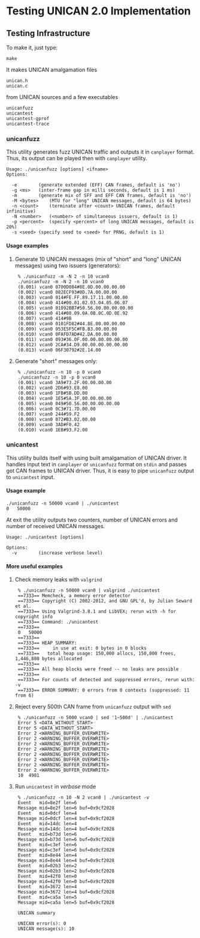 # Testing UNICAN 2.0 Implementation #

## Testing Infrastructure

To make it, just type:

	make

It makes UNICAN amalgamation files

	unican.h
	unican.c

from UNICAN sources and a few executables

	unicanfuzz
	unicantest
	unicantest-gprof
	unicantest-trace

### unicanfuzz

This utility generates fuzz UNICAN traffic and outputs it in `canplayer`
format. Thus, its output can be played then with `canplayer` utility.

	Usage: ./unicanfuzz [options] <ifname>
	Options:

	  -e		(generate extended (EFF) CAN frames, default is 'no')
	  -g <ms>	(inter-frame gap in milli seconds, default is 1 ms)
	  -m		(generate mix of SFF and EFF CAN frames, default is 'no')
	  -M <bytes>	(MTU for "long" UNICAN messages, default is 64 bytes)
	  -n <count>	(terminate after <count> UNICAN frames, default infinitive)
	  -N <number>	(<number> of simultaneous issuers, default is 1)
	  -p <percent>	(specify <percent> of long UNICAN messages, default is 20%)
	  -s <seed>	(specify seed to <seed> for PRNG, default is 1)


#### Usage examples

1. Generate 10 UNICAN messages (mix of "short" and "long" UNICAN messages)
   using two issuers (generators):

		% ./unicanfuzz -m -N 2 -n 10 vcan0
		./unicanfuzz -m -N 2 -n 10 vcan0
		(0.001) vcan0 0700D084#8E.0D.00.00.00.00
		(0.002) vcan0 082ECF93#0D.7A.00.00.00
		(0.003) vcan0 014#FE.FF.89.17.11.00.00.00
		(0.004) vcan0 414#00.01.02.03.04.05.06.07
		(0.005) vcan0 01092BB7#50.56.00.00.00.00.00
		(0.006) vcan0 414#08.09.0A.0B.0C.0D.0E.92
		(0.007) vcan0 414#9B
		(0.008) vcan0 0101FD82#44.8E.00.00.00.00
		(0.009) vcan0 053E5F5C#FB.B3.00.00.00
		(0.010) vcan0 0FAFD7AD#42.DA.00.00.00
		(0.011) vcan0 093#36.0F.00.00.00.00.00.00
		(0.012) vcan0 2CA#34.D9.00.00.00.00.00.00
		(0.013) vcan0 06F30792#2E.14.00

2. Generate "short" messages only:

		% ./unicanfuzz -n 10 -p 0 vcan0
		./unicanfuzz -n 10 -p 0 vcan0
		(0.001) vcan0 3A9#73.2F.00.00.00.00
		(0.002) vcan0 2D6#93.E8.00
		(0.003) vcan0 1FB#5B.DD.00
		(0.004) vcan0 1E5#5A.3F.00.00.00.00
		(0.005) vcan0 049#50.56.00.00.00.00.00
		(0.006) vcan0 0C3#71.7D.00.00
		(0.007) vcan0 244#59.F2
		(0.008) vcan0 072#B3.02.00.00
		(0.009) vcan0 3AD#F0.42
		(0.010) vcan0 1EB#93.F2.00

### unicantest

This utility builds itself with using built amalgamation of UNICAN driver. It
handles input text in `canplayer` or `unicanfuzz` format on `stdin` and passes
got CAN frames to UNICAN driver. Thus, it is easy to pipe `unicanfuzz` output
to `unicantest` input.

#### Usage example

	./unicanfuzz -n 50000 vcan0 | ./unicantest
	0	50000

At exit the utility outputs two counters, number of UNICAN errors and number of
received UNICAN messages.

	Usage: ./unicantest [options]

	Options:
	  -v		(increase verbose level)


#### More useful examples

1. Check memory leaks with `valgrind`

		% ./unicanfuzz -n 50000 vcan0 | valgrind ./unicantest
		==7333== Memcheck, a memory error detector
		==7333== Copyright (C) 2002-2012, and GNU GPL'd, by Julian Seward et al.
		==7333== Using Valgrind-3.8.1 and LibVEX; rerun with -h for copyright info
		==7333== Command: ./unicantest
		==7333==
		0	50000
		==7333==
		==7333== HEAP SUMMARY:
		==7333==     in use at exit: 0 bytes in 0 blocks
		==7333==   total heap usage: 150,000 allocs, 150,000 frees, 1,446,880 bytes allocated
		==7333==
		==7333== All heap blocks were freed -- no leaks are possible
		==7333==
		==7333== For counts of detected and suppressed errors, rerun with: -v
		==7333== ERROR SUMMARY: 0 errors from 0 contexts (suppressed: 11 from 6)

2. Reject every 500th CAN frame from `unicanfuzz` output with `sed`

		% ./unicanfuzz -n 5000 vcan0 | sed '1~500d' | ./unicantest
		Error 5 <DATA_WITHOUT_START>
		Error 5 <DATA_WITHOUT_START>
		Error 2 <WARNING_BUFFER_OVERWRITE>
		Error 2 <WARNING_BUFFER_OVERWRITE>
		Error 2 <WARNING_BUFFER_OVERWRITE>
		Error 2 <WARNING_BUFFER_OVERWRITE>
		Error 2 <WARNING_BUFFER_OVERWRITE>
		Error 2 <WARNING_BUFFER_OVERWRITE>
		Error 2 <WARNING_BUFFER_OVERWRITE>
		Error 2 <WARNING_BUFFER_OVERWRITE>
		10	4981

3. Run `unicantest` in *verbose* mode

		% ./unicanfuzz -n 10 -N 2 vcan0 | ./unicantest -v
		Event	mid=8e2f len=6
		Message	mid=8e2f len=6 buf=0x9cf2028
		Event	mid=0dcf len=4
		Message	mid=0dcf len=4 buf=0x9cf2028
		Event	mid=14dc len=4
		Message	mid=14dc len=4 buf=0x9cf2028
		Event	mid=b73d len=6
		Message	mid=b73d len=6 buf=0x9cf2028
		Event	mid=c3ef len=6
		Message	mid=c3ef len=6 buf=0x9cf2028
		Event	mid=8e44 len=4
		Message	mid=8e44 len=4 buf=0x9cf2028
		Event	mid=02b3 len=2
		Message	mid=02b3 len=2 buf=0x9cf2028
		Event	mid=42f0 len=0
		Message	mid=42f0 len=0 buf=0x9cf2028
		Event	mid=3672 len=4
		Message	mid=3672 len=4 buf=0x9cf2028
		Event	mid=ca5a len=5
		Message	mid=ca5a len=5 buf=0x9cf2028

		UNICAN summary

		UNICAN error(s): 0
		UNICAN message(s): 10
